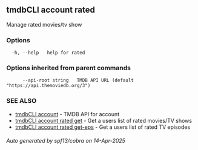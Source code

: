 ## tmdbCLI account rated

Manage rated movies/tv show

### Options

```
  -h, --help   help for rated
```

### Options inherited from parent commands

```
      --api-root string   TMDB API URL (default "https://api.themoviedb.org/3")
```

### SEE ALSO

* [tmdbCLI account](tmdbCLI_account.md)	 - TMDB API for account
* [tmdbCLI account rated get](tmdbCLI_account_rated_get.md)	 - Get a users list of rated movies/TV shows
* [tmdbCLI account rated get-eps](tmdbCLI_account_rated_get-eps.md)	 - Get a users list of rated TV episodes

###### Auto generated by spf13/cobra on 14-Apr-2025
